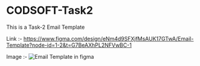 # CODSOFT-Task2
This is a Task-2 Email Template

Link :- https://www.figma.com/design/eNm4d9SFXjfMsAUK17GTwA/Email-Template?node-id=1-2&t=G7BeAXhPL2NFVwBC-1

Image :-    ![Email Template in figma](https://github.com/user-attachments/assets/daca6c1b-1cb8-4fe8-b408-07fae109c873)

